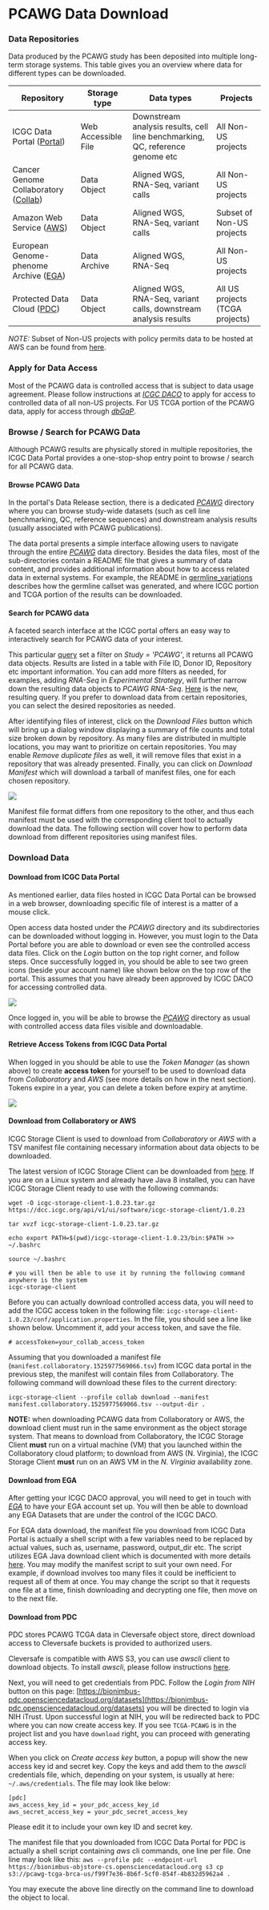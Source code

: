 # PCAWG Data Download

### Data Repositories

Data produced by the PCAWG study has been deposited into multiple long-term storage
systems. This table gives you an overview where data for different types can be downloaded.

| Repository | Storage type | Data types | Projects |
| --- | --- | --- | --- |
| ICGC Data Portal (<a href="https://dcc.icgc.org"><i class="fa-no-icon"></i>Portal</a>) | Web Accessible File | Downstream analysis results, cell line benchmarking, QC, reference genome etc | All Non-US projects |
| Cancer Genome Collaboratory (<a href="https://cancercollaboratory.org"><i class="fa-no-icon"></i>Collab</a>) | Data Object | Aligned WGS, RNA-Seq, variant calls | All Non-US projects |
| Amazon Web Service (<a href="https://aws.amazon.com"><i class="fa-no-icon"></i>AWS</a>) | Data Object | Aligned WGS, RNA-Seq, variant calls | Subset of Non-US projects |
| European Genome-phenome Archive (<a href="https://ega-archive.org"><i class="fa-no-icon"></i>EGA</a>) | Data Archive | Aligned WGS, RNA-Seq | All Non-US projects |
| Protected Data Cloud (<a href="https://bionimbus-pdc.opensciencedatacloud.org"><i class="fa-no-icon"></i>PDC</a>) | Data Object | Aligned WGS, RNA-Seq, variant calls, downstream analysis results | All US projects (TCGA projects) |

*NOTE:* Subset of Non-US projects with policy permits data to be hosted at AWS can be found
from <a href="aws_projects.txt"><i class="fa-no-icon"></i>here</a>.


### Apply for Data Access

Most of the PCAWG data is controlled access that is subject to data usage agreement. Please follow instructions at [_ICGC DACO_](https://icgc.org/daco) to apply for access to controlled data of all non-US projects. For US TCGA portion of the PCAWG data, apply for access through [_dbGaP_](https://dbgap.ncbi.nlm.nih.gov).


### Browse / Search for PCAWG Data

Although PCAWG results are physically stored in multiple repositories, the ICGC Data Portal
provides a one-stop-shop entry point to browse / search for all PCAWG data.


#### Browse PCAWG Data

In the portal's Data Release section, there is a dedicated [_PCAWG_](https://dcc.icgc.org/releases/PCAWG)
directory where you can browse study-wide datasets (such as cell line benchmarking,
QC, reference sequences) and downstream analysis results (usually associated with
PCAWG publications).

The data portal presents a simple interface allowing users to navigate through the
entire [_PCAWG_](https://dcc.icgc.org/releases/PCAWG) data directory. Besides the data files,
most of the sub-directories contain a README file that
gives a summary of data content, and provides additional information about how to
access related data in external systems. For example, the README in
[germline_variations](https://dcc.icgc.org/releases/PCAWG/germline_variations) describes
how the germline callset was generated, and where ICGC portion and TCGA portion
of the results can be downloaded.

#### Search for PCAWG data

A faceted search interface at the ICGC portal offers an easy way to interactively search
for PCAWG data of your interest.

This particular [query](https://icgc.org/ZEA) set a filter on *Study = 'PCAWG'*, it returns
all PCAWG data objects. Results are listed in a table with File ID, Donor ID, Repository etc
important information. You can add more filters as needed, for examples, adding *RNA-Seq* in
*Experimental Strategy*, will further narrow down the resulting data objects to *PCAWG RNA-Seq*.
[Here](https://icgc.org/ZEd) is the new, resulting query. If you prefer to download data from
certain repositories, you can select the desired repositories as needed.

After identifying files of interest, click on the *Download Files* button
which will bring up a dialog window displaying a summary of file counts and total size broken
down by repository. As many files are distributed in multiple locations, you may want to prioritize
on certain repositories. You may enable *Remove duplicate files* as well, it will remove files that exist in a
repository that was already presented. Finally, you can click on *Download Manifest*
which will download a tarball of manifest files, one for each chosen repository.

![](images/manifest-download.png)

Manifest file format differs from one repository to the other, and thus each manifest
must be used with the corresponding client tool to actually download the data.
The following section will cover how to perform data download from different
repositories using manifest files.


### Download Data

#### Download from ICGC Data Portal
As mentioned earlier, data files hosted in ICGC Data Portal can be browsed in a web browser,
downloading specific file of interest is a matter of a mouse click.

Open access data hosted under the _PCAWG_ directory and its subdirectories can be downloaded
without logging in. However, you must login to the Data Portal before you are able to download or
even see the controlled access data files. Click on the _Login_ button on the top right corner,
and follow steps. Once successfully logged in, you should be able to see two green icons
(beside your account name) like shown below on the top row of the portal. This assumes that you have
already been approved by ICGC DACO for accessing controlled data.

![](images/daco-cloud-access.png)

Once logged in, you will be able to browse the [_PCAWG_](https://dcc.icgc.org/releases/PCAWG)
directory as usual with controlled access data files visible and downloadable.

#### Retrieve Access Tokens from ICGC Data Portal

When logged in you should be able to use the _Token Manager_ (as shown above) to create
**access token** for yourself to be used to download
data from *Collaboratory* and *AWS* (see more details on how in the next section). Tokens expire
in a year, you can delete a token before expiry at anytime.

![](images/data-download-token.png)


#### Download from Collaboratory or AWS
ICGC Storage Client is used to download from *Collaboratory* or *AWS*
with a TSV manifest file containing necessary information about data objects to be downloaded.

The latest version of ICGC Storage Client can be downloaded from [here](https://dcc.icgc.org/api/v1/ui/software/icgc-storage-client/1.0.23). If you are on a Linux
system and already have Java 8 installed, you can have ICGC Storage Client ready to use with the following commands:
```
wget -O icgc-storage-client-1.0.23.tar.gz https://dcc.icgc.org/api/v1/ui/software/icgc-storage-client/1.0.23

tar xvzf icgc-storage-client-1.0.23.tar.gz

echo export PATH=$(pwd)/icgc-storage-client-1.0.23/bin:$PATH >> ~/.bashrc

source ~/.bashrc

# you will then be able to use it by running the following command anywhere is the system
icgc-storage-client
```

Before you can actually download controlled access data, you will need to add the
ICGC access token in the following file:
`icgc-storage-client-1.0.23/conf/application.properties`. In the file, you should see a line like shown below. Uncomment it, add your access token, and save the file.
```
# accessToken=your_collab_access_token
```
Assuming that you downloaded a manifest file (`manifest.collaboratory.1525977569066.tsv`)
from ICGC data portal in the previous step, the manifest will contain files from Collaboratory.
The following command will download these files to the current directory:
```
icgc-storage-client --profile collab download --manifest manifest.collaboratory.1525977569066.tsv --output-dir .
```

**NOTE:** when downloading PCAWG data from Collaboratory or AWS, the download
client must run in the same environment as the object storage system. That means to
download from Collaboratory, the ICGC Storage Client **must** run on a virtual
machine (VM) that you launched within the Collaboratory cloud platform; to download from
AWS (N. Virginia), the ICGC Storage Client **must** run on an AWS VM in the *N. Virginia*
availability zone.


#### Download from EGA
After getting your ICGC DACO approval, you will need to get in touch with [_EGA_](mailto:ega-helpdesk@ebi.ac.uk) to have your EGA account set up. You will then be
able to download any EGA Datasets that are under the control of the ICGC DACO.

For EGA data download, the manifest file you download from ICGC Data Portal is actually a shell
script with a few variables need to be
replaced by actual values, such as, username, password, output_dir etc. The script utilizes
EGA Java download client which is documented with more details
[here](https://ega-archive.org/download/using-ega-download-client). You may modify the manifest script
to suit your own need. For example, if download involves too many files it could be inefficient
to request all of them at once. You may change the script so that it requests one file at a time,
finish downloading and decrypting one file, then move on to the next file.


#### Download from PDC
PDC stores PCAWG TCGA data in Cleversafe object store, direct download access to Cleversafe
buckets is provided to authorized users.

Cleversafe is compatible with AWS S3, you can use *awscli* client to download objects.
To install *awscli*, please follow instructions [here](https://docs.aws.amazon.com/cli/latest/userguide/installing.html).

Next, you will need to get credentials from PDC. Follow the _Login from NIH_ button on this page: [https://bionimbus-pdc.opensciencedatacloud.org/datasets](https://bionimbus-pdc.opensciencedatacloud.org/datasets) you will be directed to login via NIH iTrust. Upon successful login at NIH, you will be redirected back to PDC where you can now create access key. If you see `TCGA-PCAWG` is in the project list and you have `download` right, you can proceed with generating access key.

When you click on *Create access key* button, a popup will show the new access key id and
secret key. Copy the keys and add them to the *awscli* credentials file, which, depending on your system, is usually at here: `~/.aws/credentials`. The file may look like below:

```
[pdc]
aws_access_key_id = your_pdc_access_key_id
aws_secret_access_key = your_pdc_secret_access_key
```

Please edit it to include your own key ID and secret key.

The manifest file that you downloaded from ICGC Data Portal for PDC is actually a shell script containing
*aws* cli commands, one line per file. One line may look like this:
`aws --profile pdc --endpoint-url https://bionimbus-objstore-cs.opensciencedatacloud.org s3 cp s3://pcawg-tcga-brca-us/f99f7e36-8b6f-5cf0-854f-4b832d5962a4 .`

You may execute the above line directly on the command line to download the object to local.
